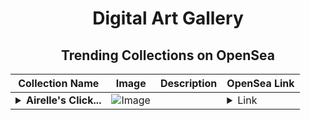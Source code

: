 <div align="center">

# Digital Art Gallery

## Trending Collections on OpenSea

| Collection Name                       | Image                                                                                     | Description                       | OpenSea Link                                                                                          |
|---------------------------------------|-------------------------------------------------------------------------------------------|-----------------------------------|--------------------------------------------------------------------------------------------------------|
| **<details><summary>Airelle's Click...</summary>Airelle's Clicks</details>** | ![Image](https://i.seadn.io/s/raw/files/47fc680837b54118764d5844aba97c02.jpg?w=500&auto=format?w=200&auto=format) |  | <details><summary>Link</summary>[Airelle's Clicks](https://opensea.io/collection/airelle-s-clicks)</details> |

</div>